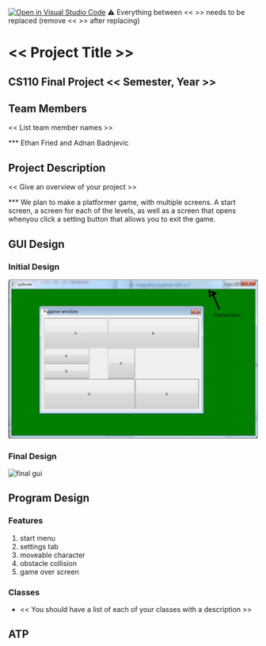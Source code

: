 [![Open in Visual Studio Code](https://classroom.github.com/assets/open-in-vscode-718a45dd9cf7e7f842a935f5ebbe5719a5e09af4491e668f4dbf3b35d5cca122.svg)](https://classroom.github.com/online_ide?assignment_repo_id=12803272&assignment_repo_type=AssignmentRepo)
:warning: Everything between << >> needs to be replaced (remove << >> after replacing)

# << Project Title >>
## CS110 Final Project  << Semester, Year >>

## Team Members

<< List team member names >>

*** Ethan Fried and Adnan Badnjevic

## Project Description

<< Give an overview of your project >>

***    We plan to make a platformer game, with multiple screens. A start screen, a screen for each of the levels, as well as a screen that opens whenyou click a setting button that allows you to exit the game.

## GUI Design 

### Initial Design

![initial gui](assets/gui.jpg)

### Final Design

![final gui](assets/finalgui.jpg)

## Program Design

### Features

1. start menu
2. settings tab
3. moveable character
4. obstacle collision
5. game over screen

### Classes

- << You should have a list of each of your classes with a description >>

## ATP


